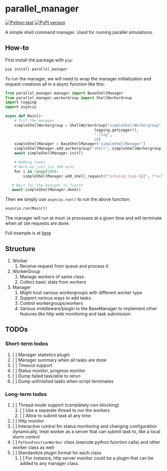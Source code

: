 # parallel_manager

[![Python test](https://github.com/William-An/parallel-manager/actions/workflows/python-package.yml/badge.svg)](https://github.com/William-An/parallel-manager/actions/workflows/python-package.yml) [![PyPI version](https://badge.fury.io/py/parallel-manager.svg)](https://badge.fury.io/py/parallel-manager)

A simple shell command manager. Used for running parallel simulations.

## How-to

First install the package with `pip`:

```bash
pip install parallel_manager
```

To run the manager, we will need to wrap the manager initialization and request creations all in a async function like this:

```python
from parallel_manager.manager import BaseShellManager
from parallel_manager.workerGroup import ShellWorkerGroup
import logging
import asyncio

async def Main():
    # Init the manager
    simpleShellWorkergroup = ShellWorkerGroup("simpleShellWorkergroup",
                                        logging.getLogger(),
                                        "./log",
                                        10)
    simpleShellManager = BaseShellManager("simpleShellManager")
    simpleShellManager.add_workergroup("shell", simpleShellWorkergroup)
    await simpleShellManager.init()

    # Adding tasks
    # Here we just run 100 echo
    for i in range(100):
        simpleShellManager.add_shell_request(f"echoing loop-{i}", f"echo {i}")

   # Wait for the manager to finish
   await simpleShellManager.done()
```

Then we simply use `asyncio.run()` to run the above function:

```python
asyncio.run(Main())
```

The manager will run at most `10` processes at a given time and will terminate when all `100` requests are done.

Full example is at [here](./examples/example_simpleShell.py)

## Structure

1. Worker
   1. Receive request from queue and process it
2. WorkerGroup
   1. Manage workers of same class
   2. Collect basic stats from workers
3. Manager
   1. Might host various workergroups with different worker type
   2. Support various ways to add tasks
   3. Control workergroups/workers
   4. Various middleware/plugin to the BaseManager to implement other features like http web monitoring and task submission

## TODOs

### Short-term todos

1. [ ] Manager statistics plugin
2. [ ] Manager summary when all tasks are done
3. [ ] Timeout support
4. [ ] Status monitor, progress monitor
5. [ ] Dump failed task/able to rerun
6. [ ] Dump unfinished tasks when script terminates

### Long-term todos

1. [ ] Thread-mode support (completely non-blocking)
   1. [ ] Use a separate thread to run the workers
   2. [ ] Allow to submit task at any time
2. [ ] Http monitor
3. [ ] Interactive control for status monitoring and changing configuration dynamically, treat worker as a server that can submit task to, like a local slurm control
4. [ ] `PythonFunctionWorker` class (execute python function calls) and other worker class as well
5. [ ] Standardize plugin format for each class
   1. [ ] For instance, http server monitor could be a plugin that can be added to any manager class.
